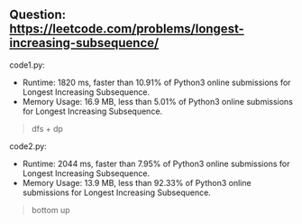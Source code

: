 ## Question: https://leetcode.com/problems/longest-increasing-subsequence/

code1.py:
* Runtime: 1820 ms, faster than 10.91% of Python3 online submissions for Longest Increasing Subsequence.
* Memory Usage: 16.9 MB, less than 5.01% of Python3 online submissions for Longest Increasing Subsequence.
> dfs + dp

code2.py:
* Runtime: 2044 ms, faster than 7.95% of Python3 online submissions for Longest Increasing Subsequence.
* Memory Usage: 13.9 MB, less than 92.33% of Python3 online submissions for Longest Increasing Subsequence.
> bottom up